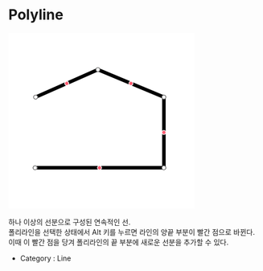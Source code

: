 # Polyline

![Polyline][Polyline-01]

하나 이상의 선분으로 구성된 연속적인 선.  
폴리라인을 선택한 상태에서 Alt 키를 누르면 라인의 양끝 부분이 빨간 점으로 바뀐다. 이때 이 빨간 점을 당겨 폴리라인의 끝 부분에 새로운 선분을 추가할 수 있다.  

- Category : Line

[Polyline-01]: ../images/polyline-01.png
